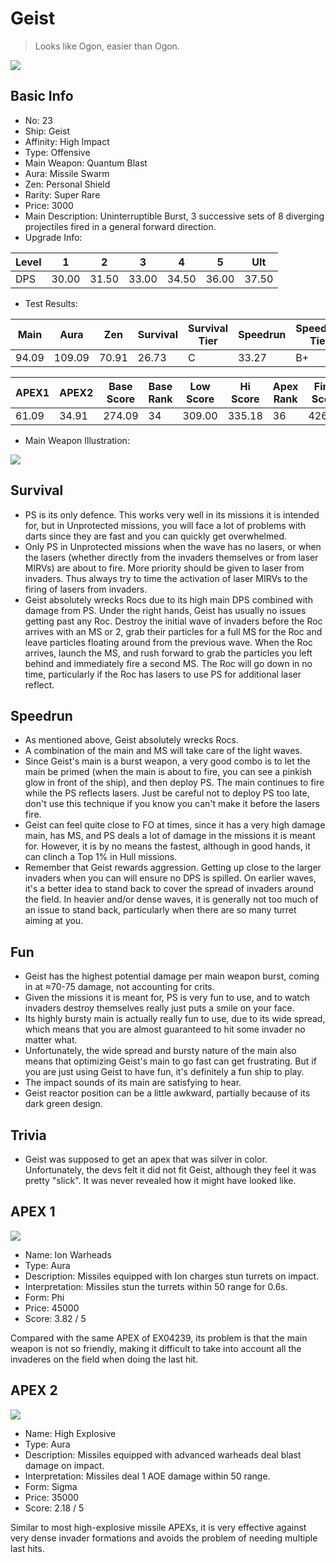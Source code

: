 # Geist

> Looks like Ogon, easier than Ogon.

<img src="/ships/ship_23.png" style={{zoom:1}}/>

## Basic Info

- No: 23
- Ship: Geist
- Affinity: High Impact
- Type: Offensive
- Main Weapon: Quantum Blast
- Aura: Missile Swarm
- Zen: Personal Shield
- Rarity: Super Rare
- Price: 3000
- Main Description: Uninterruptible Burst, 3 successive sets of 8 diverging projectiles fired in a general forward direction.
- Upgrade Info: 

| Level | 1 | 2 | 3 | 4 | 5 | Ult |
|--|--|--|--|--|--|--|
| DPS | 30.00 | 31.50 | 33.00 | 34.50 | 36.00 | 37.50 |

- Test Results: 

| Main | Aura | Zen | Survival | Survival Tier | Speedrun | Speedrun Tier | Fun | Fun Tier |
|--|--|--|--|--|--|--|--|--|
| 94.09 | 109.09 | 70.91 | 26.73 | C | 33.27 | B+ | 31.09 | B- |

| APEX1 | APEX2 | Base Score | Base Rank | Low Score | Hi Score | Apex Rank | Final Score | FinalRank |
|--|--|--|--|--|--|--|--|--|
| 61.09 | 34.91 | 274.09 | 34 | 309.00 | 335.18 | 36 | 426.27 | 45 |

- Main Weapon Illustration:

<img src="/illustration/main_23.gif" style={{zoom:1}}/>

## Survival

- PS is its only defence. This works very well in its missions it is intended for, but in Unprotected missions, you will face a lot of problems with darts since they are fast and you can quickly get overwhelmed.
- Only PS in Unprotected missions when the wave has no lasers, or when the lasers (whether directly from the invaders themselves or from laser MIRVs) are about to fire. More priority should be given to laser from invaders. Thus always try to time the activation of laser MIRVs to the firing of lasers from invaders.
- Geist absolutely wrecks Rocs due to its high main DPS combined with damage from PS. Under the right hands, Geist has usually no issues getting past any Roc. Destroy the initial wave of invaders before the Roc arrives with an MS or 2, grab their particles for a full MS for the Roc and leave particles floating around from the previous wave. When the Roc arrives, launch the MS, and rush forward to grab the particles you left behind and immediately fire a second MS. The Roc will go down in no time, particularly if the Roc has lasers to use PS for additional laser reflect.

## Speedrun

- As mentioned above, Geist absolutely wrecks Rocs.
- A combination of the main and MS will take care of the light waves.
- Since Geist's main is a burst weapon, a very good combo is to let the main be primed (when the main is about to fire, you can see a pinkish glow in front of the ship), and then deploy PS. The main continues to fire while the PS reflects lasers. Just be careful not to deploy PS too late, don't use this technique if you know you can't make it before the lasers fire.
- Geist can feel quite close to FO at times, since it has a very high damage main, has MS, and PS deals a lot of damage in the missions it is meant for. However, it is by no means the fastest, although in good hands, it can clinch a Top 1% in Hull missions.
- Remember that Geist rewards aggression. Getting up close to the larger invaders when you can will ensure no DPS is spilled. On earlier waves, it's a better idea to stand back to cover the spread of invaders around the field. In heavier and/or dense waves, it is generally not too much of an issue to stand back, particularly when there are so many turret aiming at you.

## Fun

- Geist has the highest potential damage per main weapon burst, coming in at ≈70-75 damage, not accounting for crits.
- Given the missions it is meant for, PS is very fun to use, and to watch invaders destroy themselves really just puts a smile on your face.
- Its highly bursty main is actually really fun to use, due to its wide spread, which means that you are almost guaranteed to hit some invader no matter what.
- Unfortunately, the wide spread and bursty nature of the main also means that optimizing Geist's main to go fast can get frustrating. But if you are just using Geist to have fun, it's definitely a fun ship to play.
- The impact sounds of its main are satisfying to hear.
- Geist reactor position can be a little awkward, partially because of its dark green design.

## Trivia

- Geist was supposed to get an apex that was silver in color. Unfortunately, the devs felt it did not fit Geist, although they feel it was pretty "slick". It was never revealed how it might have looked like.

## APEX 1

<img src="/ships/ship_23_apex_1.png" style={{zoom:1}}/>

- Name: Ion Warheads
- Type: Aura
- Description: Missiles equipped with Ion charges stun turrets on impact.
- Interpretation: Missiles stun the turrets within 50 range for 0.6s.
- Form: Phi
- Price: 45000
- Score: 3.82 / 5

Compared with the same APEX of EX04239, its problem is that the main weapon is not so friendly, making it difficult to take into account all the invaderes on the field when doing the last hit.

## APEX 2

<img src="/ships/ship_23_apex_2.png" style={{zoom:1}}/>

- Name: High Explosive
- Type: Aura
- Description: Missiles equipped with advanced warheads deal blast damage on impact.
- Interpretation: Missiles deal 1 AOE damage within 50 range.
- Form: Sigma
- Price: 35000
- Score: 2.18 / 5

Similar to most high-explosive missile APEXs, it is very effective against very dense invader formations and avoids the problem of needing multiple last hits.
